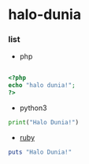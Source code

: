# halo-dunia

### list

- php

```php

<?php
echo "halo dunia!";
?>

```

- python3

```python
print("Halo Dunia!")
```

- [ruby](https://github.com/fedrikaristiyanto/halo-dunia/blob/master/halodunia_ruby.rb)

```ruby
puts "Halo Dunia!"
```
